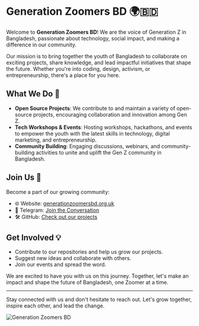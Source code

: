 # Generation Zoomers BD 🌍🇧🇩

Welcome to **Generation Zoomers BD**! We are the voice of Generation Z in Bangladesh, passionate about technology, social impact, and making a difference in our community. 

Our mission is to bring together the youth of Bangladesh to collaborate on exciting projects, share knowledge, and lead impactful initiatives that shape the future. Whether you're into coding, design, activism, or entrepreneurship, there's a place for you here.

## What We Do 🎯

- **Open Source Projects**: We contribute to and maintain a variety of open-source projects, encouraging collaboration and innovation among Gen Z.
- **Tech Workshops & Events**: Hosting workshops, hackathons, and events to empower the youth with the latest skills in technology, digital marketing, and entrepreneurship.
- **Community Building**: Engaging discussions, webinars, and community-building activities to unite and uplift the Gen Z community in Bangladesh.

## Join Us 🚀

Become a part of our growing community:

- 🌐 Website: [generationzoomersbd.org.uk](https://generationzoomersbd.org.uk)
- 💬 Telegram: [Join the Conversation](https://t.me/GenerationZoomersBD)
- 🛠 GitHub: [Check out our projects](https://github.com/GenerationZoomersBD)

## Get Involved 💡

- Contribute to our repositories and help us grow our projects.
- Suggest new ideas and collaborate with others.
- Join our events and spread the word.

We are excited to have you with us on this journey. Together, let's make an impact and shape the future of Bangladesh, one Zoomer at a time.

---

Stay connected with us and don't hesitate to reach out. Let's grow together, inspire each other, and lead the change.

![Generation Zoomers BD](https://encrypted-tbn0.gstatic.com/images?q=tbn:ANd9GcRGNFnjXRcNE4ey3nrzyUtsW5GlmB2xAarnvxj4kzUoQQf8gisLjGTiKd5x&s=10)
